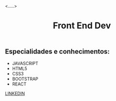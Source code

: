 <.....>
<head>
  <title>Leonardo, 32 anos e natural do Rio de janeiro.</title>
</head>
<body>
<header>
  <h1 class="titulo">Front End Dev</h1>
</header>
<main>
<div class="conteudo">
  <h2>Especialidades e conhecimentos:</h2>
  <ul class="especialidades">
    <li>JAVASCRIPT</li>
    <li>HTML5</li>
    <li>CSS3</li>
    <li>BOOTSTRAP</li>
    <li>REACT</li>
  </ul>
 </div>
</main>
<footer>
  <a href="https://www.linkedin.com/in/leonardo-bernardo-76366316b/" target ="_blank">LINKEDIN</a>
  
